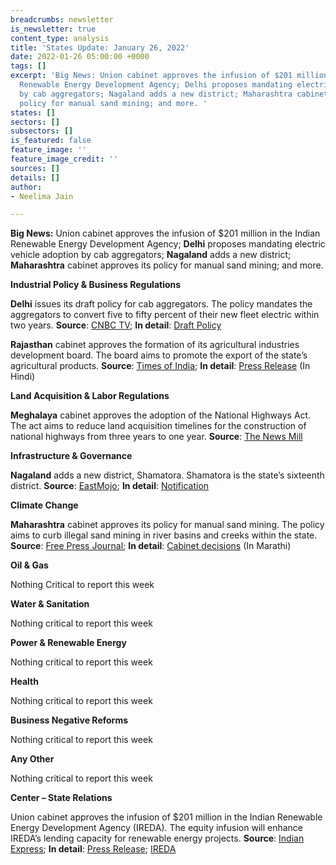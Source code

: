 ```yaml
---
breadcrumbs: newsletter
is_newsletter: true
content_type: analysis
title: 'States Update: January 26, 2022'
date: 2022-01-26 05:00:00 +0000
tags: []
excerpt: 'Big News: Union cabinet approves the infusion of $201 million in the Indian
  Renewable Energy Development Agency; Delhi proposes mandating electric vehicle adoption
  by cab aggregators; Nagaland adds a new district; Maharashtra cabinet approves its
  policy for manual sand mining; and more. '
states: []
sectors: []
subsectors: []
is_featured: false
feature_image: ''
feature_image_credit: ''
sources: []
details: []
author:
- Neelima Jain

---
```

**Big News:** Union cabinet approves the infusion of $201 million in the Indian Renewable Energy Development Agency; **Delhi** proposes mandating electric vehicle adoption by cab aggregators; **Nagaland** adds a new district; **Maharashtra** cabinet approves its policy for manual sand mining; and more.

**Industrial Policy & Business Regulations**

**Delhi** issues its draft policy for cab aggregators. The policy mandates the aggregators to convert five to fifty percent of their new fleet electric within two years. **Source**: [CNBC TV](https://www.cnbctv18.com/business/companies/delhi-govt-notifies-ev-draft-policy-for-ride-aggregators-delivery-services-12173492.htm); **In detail**: [Draft Policy](https://transport.delhi.gov.in/sites/default/files/All-PDF/Draft_Aggregator_Scheme_.pdf)

**Rajasthan** cabinet approves the formation of its agricultural industries development board. The board aims to promote the export of the state’s agricultural products. **Source**: [Times of India](https://timesofindia.indiatimes.com/rajasthan-govt-decides-to-constitute-rajasthan-state-agro-industries-development-board/articleshow/89002706.cms); **In detail**: [Press Release](https://cmo.rajasthan.gov.in/pressreleasedetail/5203) (In Hindi)

**Land Acquisition & Labor Regulations**

**Meghalaya** cabinet approves the adoption of the National Highways Act. The act aims to reduce land acquisition timelines for the construction of national highways from three years to one year. **Source**: [The News Mill](https://thenewsmill.com/meghalaya-cabinet-approves-adoption-of-the-national-highways-act/)

**Infrastructure & Governance**

**Nagaland** adds a new district, Shamatora. Shamatora is the state’s sixteenth district. **Source**: [EastMojo](https://www.eastmojo.com/nagaland/2022/01/20/nagaland-govt-grants-district-status-to-shamator/); **In detail**: [Notification](https://ipr.nagaland.gov.in/notification-creation-shamator-district)

**Climate Change**

**Maharashtra** cabinet approves its policy for manual sand mining. The policy aims to curb illegal sand mining in river basins and creeks within the state. **Source**: [Free Press Journal](https://www.freepressjournal.in/mumbai/maharashtra-cabinet-clears-new-manual-sand-mining-policy); **In detail**: [Cabinet decisions](https://www.maharashtra.gov.in/Site/upload/CabinetDecision/English/20-01-2022%20Cabinet%20Decision%20(Meeting%20No.97).pdf) (In Marathi)

**Oil & Gas**

Nothing Critical to report this week

**Water & Sanitation**

Nothing critical to report this week

**Power & Renewable Energy**

Nothing critical to report this week

**Health**

Nothing critical to report this week

**Business Negative Reforms**

Nothing critical to report this week

**Any Other**

Nothing critical to report this week

**Center – State Relations**

Union cabinet approves the infusion of $201 million in the Indian Renewable Energy Development Agency (IREDA). The equity infusion will enhance IREDA’s lending capacity for renewable energy projects. **Source**: [Indian Express](https://indianexpress.com/article/business/economy/cabinet-decisions-january-19-key-announcements-anurag-thakur-rs-1500-crore-infusion-ireda-7731688/); **In detail**: [Press Release](https://pib.gov.in/PressReleasePage.aspx?PRID=1790941); [IREDA](https://www.ireda.in/images/pressrelease/Press-Release_equity-infusion_19.01.2022.pdf)
